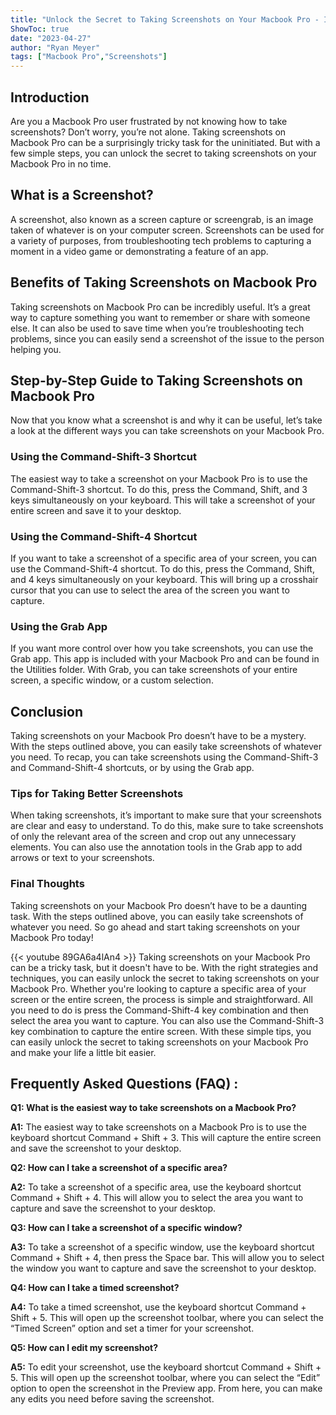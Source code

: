 ```yaml
---
title: "Unlock the Secret to Taking Screenshots on Your Macbook Pro - It's Easier Than You Think!"
ShowToc: true 
date: "2023-04-27"
author: "Ryan Meyer" 
tags: ["Macbook Pro","Screenshots"]
---
```

## Introduction

Are you a Macbook Pro user frustrated by not knowing how to take screenshots? Don’t worry, you’re not alone. Taking screenshots on Macbook Pro can be a surprisingly tricky task for the uninitiated. But with a few simple steps, you can unlock the secret to taking screenshots on your Macbook Pro in no time. 

## What is a Screenshot?

A screenshot, also known as a screen capture or screengrab, is an image taken of whatever is on your computer screen. Screenshots can be used for a variety of purposes, from troubleshooting tech problems to capturing a moment in a video game or demonstrating a feature of an app. 

## Benefits of Taking Screenshots on Macbook Pro

Taking screenshots on Macbook Pro can be incredibly useful. It’s a great way to capture something you want to remember or share with someone else. It can also be used to save time when you’re troubleshooting tech problems, since you can easily send a screenshot of the issue to the person helping you. 

## Step-by-Step Guide to Taking Screenshots on Macbook Pro

Now that you know what a screenshot is and why it can be useful, let’s take a look at the different ways you can take screenshots on your Macbook Pro. 

### Using the Command-Shift-3 Shortcut

The easiest way to take a screenshot on your Macbook Pro is to use the Command-Shift-3 shortcut. To do this, press the Command, Shift, and 3 keys simultaneously on your keyboard. This will take a screenshot of your entire screen and save it to your desktop. 

### Using the Command-Shift-4 Shortcut

If you want to take a screenshot of a specific area of your screen, you can use the Command-Shift-4 shortcut. To do this, press the Command, Shift, and 4 keys simultaneously on your keyboard. This will bring up a crosshair cursor that you can use to select the area of the screen you want to capture. 

### Using the Grab App

If you want more control over how you take screenshots, you can use the Grab app. This app is included with your Macbook Pro and can be found in the Utilities folder. With Grab, you can take screenshots of your entire screen, a specific window, or a custom selection. 

## Conclusion

Taking screenshots on your Macbook Pro doesn’t have to be a mystery. With the steps outlined above, you can easily take screenshots of whatever you need. To recap, you can take screenshots using the Command-Shift-3 and Command-Shift-4 shortcuts, or by using the Grab app. 

### Tips for Taking Better Screenshots

When taking screenshots, it’s important to make sure that your screenshots are clear and easy to understand. To do this, make sure to take screenshots of only the relevant area of the screen and crop out any unnecessary elements. You can also use the annotation tools in the Grab app to add arrows or text to your screenshots. 

### Final Thoughts

Taking screenshots on your Macbook Pro doesn’t have to be a daunting task. With the steps outlined above, you can easily take screenshots of whatever you need. So go ahead and start taking screenshots on your Macbook Pro today!

{{< youtube 89GA6a4lAn4 >}} 
Taking screenshots on your Macbook Pro can be a tricky task, but it doesn't have to be. With the right strategies and techniques, you can easily unlock the secret to taking screenshots on your Macbook Pro. Whether you're looking to capture a specific area of your screen or the entire screen, the process is simple and straightforward. All you need to do is press the Command-Shift-4 key combination and then select the area you want to capture. You can also use the Command-Shift-3 key combination to capture the entire screen. With these simple tips, you can easily unlock the secret to taking screenshots on your Macbook Pro and make your life a little bit easier.

## Frequently Asked Questions (FAQ) :
**Q1: What is the easiest way to take screenshots on a Macbook Pro?**

**A1:** The easiest way to take screenshots on a Macbook Pro is to use the keyboard shortcut Command + Shift + 3. This will capture the entire screen and save the screenshot to your desktop.

**Q2: How can I take a screenshot of a specific area?**

**A2:** To take a screenshot of a specific area, use the keyboard shortcut Command + Shift + 4. This will allow you to select the area you want to capture and save the screenshot to your desktop.

**Q3: How can I take a screenshot of a specific window?**

**A3:** To take a screenshot of a specific window, use the keyboard shortcut Command + Shift + 4, then press the Space bar. This will allow you to select the window you want to capture and save the screenshot to your desktop.

**Q4: How can I take a timed screenshot?**

**A4:** To take a timed screenshot, use the keyboard shortcut Command + Shift + 5. This will open up the screenshot toolbar, where you can select the “Timed Screen” option and set a timer for your screenshot.

**Q5: How can I edit my screenshot?**

**A5:** To edit your screenshot, use the keyboard shortcut Command + Shift + 5. This will open up the screenshot toolbar, where you can select the “Edit” option to open the screenshot in the Preview app. From here, you can make any edits you need before saving the screenshot.




